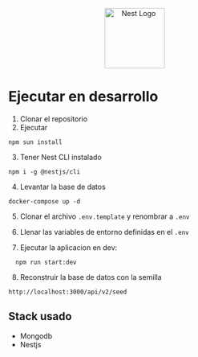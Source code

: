 <p align="center">
  <a href="http://nestjs.com/" target="blank"><img src="https://nestjs.com/img/logo-small.svg" width="120" alt="Nest Logo" /></a>
</p>

# Ejecutar en desarrollo

1. Clonar el repositorio
2. Ejecutar

```
npm sun install
```

3. Tener Nest CLI instalado

```
npm i -g @nestjs/cli
```

4. Levantar la base de datos

```
docker-compose up -d
```

5. Clonar el archivo `.env.template` y renombrar a `.env`

6. Llenar las variables de entorno definidas en el `.env`

7. Ejecutar la aplicacion en dev:

```
  npm run start:dev
```

8. Reconstruir la base de datos con la semilla

```
http://localhost:3000/api/v2/seed
```

## Stack usado

- Mongodb
- Nestjs
